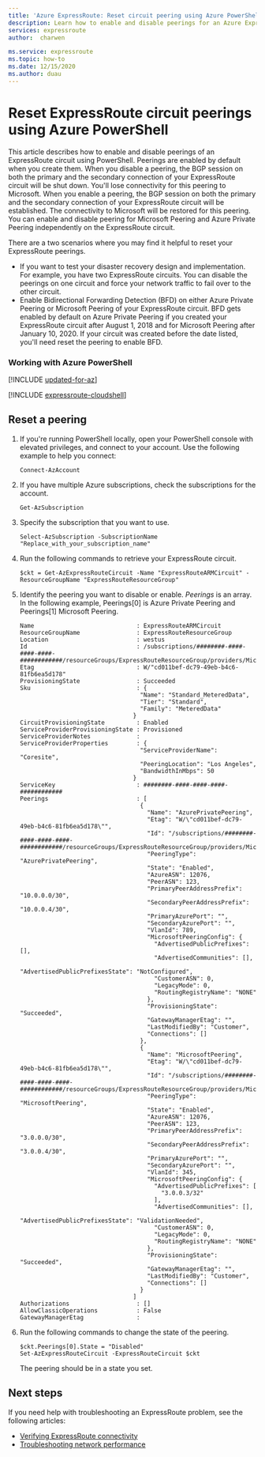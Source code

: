 ```yaml
---
title: 'Azure ExpressRoute: Reset circuit peering using Azure PowerShell'
description: Learn how to enable and disable peerings for an Azure ExpressRoute circuit using Azure PowerShell.
services: expressroute
author:  charwen

ms.service: expressroute
ms.topic: how-to
ms.date: 12/15/2020
ms.author: duau
---
```


# Reset ExpressRoute circuit peerings using Azure PowerShell

This article describes how to enable and disable peerings of an ExpressRoute circuit using PowerShell. Peerings are enabled by default when you create them. When you disable a peering, the BGP session on both the primary and the secondary connection of your ExpressRoute circuit will be shut down. You'll lose connectivity for this peering to Microsoft. When you enable a peering, the BGP session on both the primary and the secondary connection of your ExpressRoute circuit will be established. The connectivity to Microsoft will be restored for this peering. You can enable and disable peering for Microsoft Peering and Azure Private Peering independently on the ExpressRoute circuit.

There are a two scenarios where you may find it helpful to reset your ExpressRoute peerings.
* If you want to test your disaster recovery design and implementation. For example, you have two ExpressRoute circuits. You can disable the peerings on one circuit and force your network traffic to fail over to the other circuit.
* Enable Bidirectional Forwarding Detection (BFD) on either Azure Private Peering or Microsoft Peering of your ExpressRoute circuit. BFD gets enabled by default on Azure Private Peering if you created your ExpressRoute circuit after August 1, 2018 and for Microsoft Peering after January 10, 2020. If your circuit was created before the date listed, you'll need reset the peering to enable BFD. 

### Working with Azure PowerShell

[!INCLUDE [updated-for-az](../../includes/hybrid-az-ps.md)]

[!INCLUDE [expressroute-cloudshell](../../includes/expressroute-cloudshell-powershell-about.md)]

## Reset a peering

1. If you're running PowerShell locally, open your PowerShell console with elevated privileges, and connect to your account. Use the following example to help you connect:

   ```azurepowershell
   Connect-AzAccount
   ```
2. If you have multiple Azure subscriptions, check the subscriptions for the account.

   ```azurepowershell-interactive
   Get-AzSubscription
   ```
3. Specify the subscription that you want to use.

   ```azurepowershell-interactive
   Select-AzSubscription -SubscriptionName "Replace_with_your_subscription_name"
   ```
4. Run the following commands to retrieve your ExpressRoute circuit.

   ```azurepowershell-interactive
   $ckt = Get-AzExpressRouteCircuit -Name "ExpressRouteARMCircuit" -ResourceGroupName "ExpressRouteResourceGroup"
   ```
5. Identify the peering you want to disable or enable. *Peerings* is an array. In the following example, Peerings[0] is Azure Private Peering and Peerings[1] Microsoft Peering.

   ```azurepowershell-interactive
   Name                             : ExpressRouteARMCircuit
   ResourceGroupName                : ExpressRouteResourceGroup
   Location                         : westus
   Id                               : /subscriptions/########-####-####-####-############/resourceGroups/ExpressRouteResourceGroup/providers/Microsoft.Network/expressRouteCircuits/ExpressRouteARMCircuit
   Etag                             : W/"cd011bef-dc79-49eb-b4c6-81fb6ea5d178"
   ProvisioningState                : Succeeded
   Sku                              : {
                                     "Name": "Standard_MeteredData",
                                     "Tier": "Standard",
                                     "Family": "MeteredData"
                                   }
   CircuitProvisioningState         : Enabled
   ServiceProviderProvisioningState : Provisioned
   ServiceProviderNotes             :
   ServiceProviderProperties        : {
                                     "ServiceProviderName": "Coresite",
                                     "PeeringLocation": "Los Angeles",
                                     "BandwidthInMbps": 50
                                   }
   ServiceKey                       : ########-####-####-####-############
   Peerings                         : [
                                     {
                                       "Name": "AzurePrivatePeering",
                                       "Etag": "W/\"cd011bef-dc79-49eb-b4c6-81fb6ea5d178\"",
                                       "Id": "/subscriptions/########-####-####-####-############/resourceGroups/ExpressRouteResourceGroup/providers/Microsoft.Network/expressRouteCircuits/ExpressRouteARMCircuit/peerings/AzurePrivatePeering",
                                       "PeeringType": "AzurePrivatePeering",
                                       "State": "Enabled",
                                       "AzureASN": 12076,
                                       "PeerASN": 123,
                                       "PrimaryPeerAddressPrefix": "10.0.0.0/30",
                                       "SecondaryPeerAddressPrefix": "10.0.0.4/30",
                                       "PrimaryAzurePort": "",
                                       "SecondaryAzurePort": "",
                                       "VlanId": 789,
                                       "MicrosoftPeeringConfig": {
                                         "AdvertisedPublicPrefixes": [],
                                         "AdvertisedCommunities": [],
                                         "AdvertisedPublicPrefixesState": "NotConfigured",
                                         "CustomerASN": 0,
                                         "LegacyMode": 0,
                                         "RoutingRegistryName": "NONE"
                                       },
                                       "ProvisioningState": "Succeeded",
                                       "GatewayManagerEtag": "",
                                       "LastModifiedBy": "Customer",
                                       "Connections": []
                                     },
                                     {
                                       "Name": "MicrosoftPeering",
                                       "Etag": "W/\"cd011bef-dc79-49eb-b4c6-81fb6ea5d178\"",
                                       "Id": "/subscriptions/########-####-####-####-############/resourceGroups/ExpressRouteResourceGroup/providers/Microsoft.Network/expressRouteCircuits/ExpressRouteARMCircuit/peerings/MicrosoftPeering",
                                       "PeeringType": "MicrosoftPeering",
                                       "State": "Enabled",
                                       "AzureASN": 12076,
                                       "PeerASN": 123,
                                       "PrimaryPeerAddressPrefix": "3.0.0.0/30",
                                       "SecondaryPeerAddressPrefix": "3.0.0.4/30",
                                       "PrimaryAzurePort": "",
                                       "SecondaryAzurePort": "",
                                       "VlanId": 345,
                                       "MicrosoftPeeringConfig": {
                                         "AdvertisedPublicPrefixes": [
                                           "3.0.0.3/32"
                                         ],
                                         "AdvertisedCommunities": [],
                                         "AdvertisedPublicPrefixesState": "ValidationNeeded",
                                         "CustomerASN": 0,
                                         "LegacyMode": 0,
                                         "RoutingRegistryName": "NONE"
                                       },
                                       "ProvisioningState": "Succeeded",
                                       "GatewayManagerEtag": "",
                                       "LastModifiedBy": "Customer",
                                       "Connections": []
                                     }
                                   ]
   Authorizations                   : []
   AllowClassicOperations           : False
   GatewayManagerEtag               :
   ```
6. Run the following commands to change the state of the peering.

   ```azurepowershell-interactive
   $ckt.Peerings[0].State = "Disabled"
   Set-AzExpressRouteCircuit -ExpressRouteCircuit $ckt
   ```
   The peering should be in a state you set. 

## Next steps
If you need help with troubleshooting an ExpressRoute problem, see the following articles:
* [Verifying ExpressRoute connectivity](expressroute-troubleshooting-expressroute-overview.md)
* [Troubleshooting network performance](expressroute-troubleshooting-network-performance.md)
